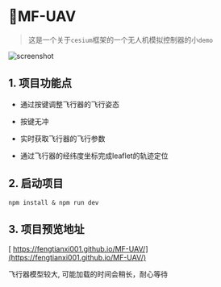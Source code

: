 # 🚀MF-UAV

> 这是一个关于`cesium`框架的一个无人机模拟控制器的小`demo`

![screenshot](https://github.com/fengtianxi001/MF-UAV/blob/master/screenshot/index.gif?raw=true)


## 1. 项目功能点

- 通过按键调整飞行器的飞行姿态

- 按键无冲

- 实时获取飞行器的飞行参数

- 通过飞行器的经纬度坐标完成leaflet的轨迹定位

## 2. 启动项目

`npm install & npm run dev`



## 3. 项目预览地址

[ https://fengtianxi001.github.io/MF-UAV/](https://fengtianxi001.github.io/MF-UAV/)

飞行器模型较大, 可能加载的时间会稍长，耐心等待


